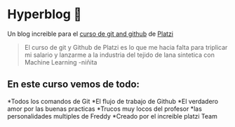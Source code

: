 # Hyperblog 💚
Un blog increible para el [curso de git and github](https://platzi.com/cursos/git-github/ "curso de Git y Github") de [Platzi](https://platzi.com/ "Platzi")
> El curso de git y Github de Platzi es lo que me hacia falta para triplicar mi salario y lanzarme a la industria del tejido de lana sintetica con Machine Learning
> -niñita

## En este curso vemos de todo:

*Todos los comandos de Git
*El flujo de trabajo de Github
*El verdadero amor por las buenas practicas
*Trucos muy locos del profesor
*las personalidades multiples de Freddy
*Creado por el increible platzi Team
